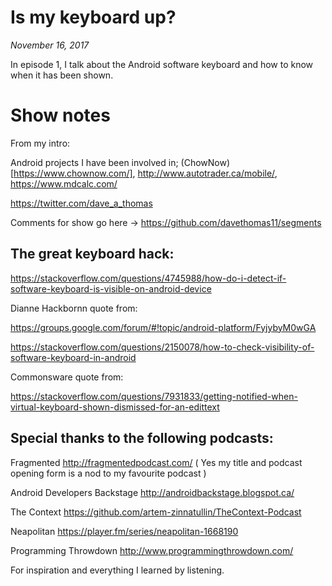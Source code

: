 # Is my keyboard up?

_November 16, 2017_

In episode 1, I talk about the Android software keyboard and how to know when it has been shown.

# Show notes
From my intro:

Android projects I have been involved in; (ChowNow)[https://www.chownow.com/], http://www.autotrader.ca/mobile/, https://www.mdcalc.com/

https://twitter.com/dave_a_thomas

Comments for show go here -> https://github.com/davethomas11/segments

 

## The great keyboard hack:

https://stackoverflow.com/questions/4745988/how-do-i-detect-if-software-keyboard-is-visible-on-android-device

Dianne Hackbornn quote from:

https://groups.google.com/forum/#!topic/android-platform/FyjybyM0wGA

https://stackoverflow.com/questions/2150078/how-to-check-visibility-of-software-keyboard-in-android

Commonsware quote from:

https://stackoverflow.com/questions/7931833/getting-notified-when-virtual-keyboard-shown-dismissed-for-an-edittext

 

 

## Special thanks to the following podcasts:

Fragmented http://fragmentedpodcast.com/ ( Yes my title and podcast opening form is a nod to my favourite podcast )

Android Developers Backstage http://androidbackstage.blogspot.ca/ 

The Context https://github.com/artem-zinnatullin/TheContext-Podcast

Neapolitan https://player.fm/series/neapolitan-1668190

Programming Throwdown http://www.programmingthrowdown.com/

For inspiration and everything I learned by listening.
